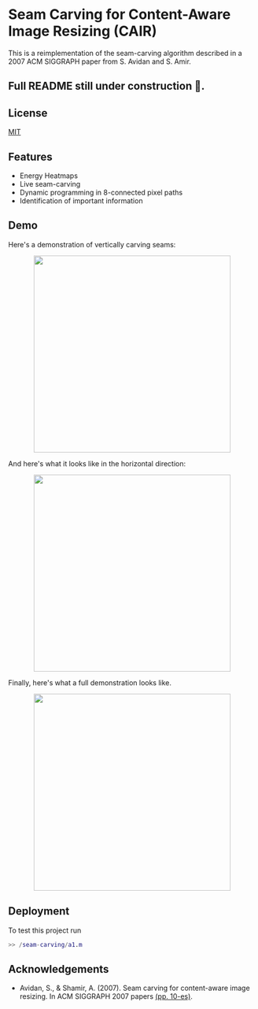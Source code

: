 
# Seam Carving for Content-Aware Image Resizing (CAIR)

This is a reimplementation of the seam-carving algorithm described in a 2007 ACM SIGGRAPH paper from S. Avidan and S. Amir.

## Full README still under construction 🚧. 

## License

[MIT](https://choosealicense.com/licenses/mit/)

  
## Features

- Energy Heatmaps
- Live seam-carving
- Dynamic programming in 8-connected pixel paths
- Identification of important information
  
## Demo

Here's a demonstration of vertically carving seams:
<p align="center">
  <img src="https://user-images.githubusercontent.com/49384703/146843024-f3e40187-f72e-43cb-8b32-b3fa738da04b.gif" width=400> 
</p>

And here's what it looks like in the horizontal direction:
<p align="center">
  <img src="https://user-images.githubusercontent.com/49384703/146843037-89a992ed-b6d1-4c71-bda7-13076cc5bef8.gif" width=400> 
</p>

Finally, here's what a full demonstration looks like.

<p align="center">
  <img src="https://user-images.githubusercontent.com/49384703/146843044-55c62bd1-e1bc-4f1a-a811-46f304c1bfb5.gif" width=400> 
</p>

## Deployment

To test this project run

```MATLAB
>> /seam-carving/a1.m
```

## Acknowledgements

 - Avidan, S., & Shamir, A. (2007). Seam carving for content-aware image resizing. In ACM SIGGRAPH 2007 papers [(pp. 10-es)](https://faculty.idc.ac.il/arik/SCWeb/imret/index.html).
